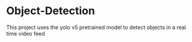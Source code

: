 # Object-Detection
This project uses the yolo v5 pretrained model to detect objects in a real time video feed
